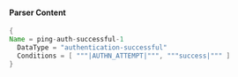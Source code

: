 #### Parser Content
```Java
{
Name = ping-auth-successful-1
  DataType = "authentication-successful"
  Conditions = [ """|AUTHN_ATTEMPT|""", """success|""" ]
}
```
